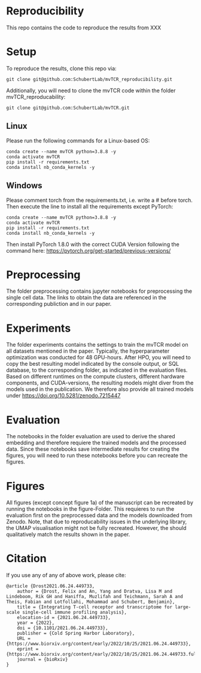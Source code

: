 # Reproducibility
This repo contains the code to reproduce the results from XXX

# Setup
To reproduce the results, clone this repo via:
```
git clone git@github.com:SchubertLab/mvTCR_reproducibility.git
```

Additionally, you will need to clone the mvTCR code within the folder mvTCR_reproducability:

```
git clone git@github.com:SchubertLab/mvTCR.git
```

## Linux
Please run the following commands for a Linux-based OS:
```
conda create --name mvTCR python=3.8.8 -y 
conda activate mvTCR 
pip install -r requirements.txt 
conda install nb_conda_kernels -y 
```

## Windows
Please comment torch from the requirements.txt, i.e. write a # before torch. Then execute the line to install all the requirements except PyTorch:

``` 
conda create --name mvTCR python=3.8.8 -y
conda activate mvTCR
pip install -r requirements.txt 
conda install nb_conda_kernels -y
```

Then install PyTorch 1.8.0 with the correct CUDA Version following the command here: https://pytorch.org/get-started/previous-versions/

# Preprocessing

The folder preprocessing contains jupyter notebooks for preprocessing the single cell data. The links to obtain the data are referenced in the corresponding publiction and in our paper.

# Experiments
The folder experiments contains the settings to train the mvTCR model on all datasets mentioned in the paper. Typically, the hyperparameter optimization was conducted for 48 GPU-hours. After HPO, you will need to copy the best resulting model indicated by the console output, or SQL database, to the corresponding folder, as indicated in the evaluation files. Based on different runtimes on the compute clusters, different hardware components, and CUDA-versions, the resulting models might diver from the models used in the publication. We therefore also provide all trained models under https://doi.org/10.5281/zenodo.7215447

# Evaluation
The notebooks in the folder evaluation are used to derive the shared embedding and therefore requiere the trained models and the processed data. Since these notebooks save intermediate results for creating the figures, you will need to run these notebooks before you can recreate the figures.

# Figures
All figures (except concept figure 1a) of the manuscript can be recreated by running the notebooks in the figure-Folder. This requieres to run the evaluation first on the preprocessed data and the models downloaded from Zenodo. Note, that due to reproducability issues in the underlying library, the UMAP visualisation might not be fully recreated. However, the should qualitatively match the results shown in the paper.

# Citation
If you use any of any of above work, please cite:

```
@article {Drost2021.06.24.449733,
	author = {Drost, Felix and An, Yang and Dratva, Lisa M and Lindeboom, Rik GH and Haniffa, Muzlifah and Teichmann, Sarah A and Theis, Fabian and Lotfollahi, Mohammad and Schubert, Benjamin},
	title = {Integrating T-cell receptor and transcriptome for large-scale single-cell immune profiling analysis},
	elocation-id = {2021.06.24.449733},
	year = {2022},
	doi = {10.1101/2021.06.24.449733},
	publisher = {Cold Spring Harbor Laboratory},
	URL = {https://www.biorxiv.org/content/early/2022/10/25/2021.06.24.449733},
	eprint = {https://www.biorxiv.org/content/early/2022/10/25/2021.06.24.449733.full.pdf},
	journal = {bioRxiv}
}

```
